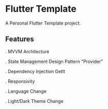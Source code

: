 # Flutter Template

A Personal Flutter Template project.

## Features

. MVVM Architecture

. State Management Design Pattern "Provider"

. Dependency Injection GetIt

. Responsivity

. Language Change

. Light/Dark Theme Change

